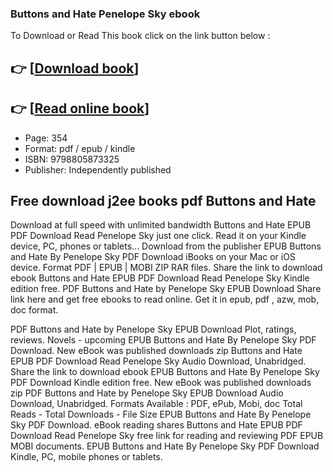 ### Buttons and Hate Penelope Sky ebook

To Download or Read This book click on the link button below :

## 👉  [**[Download book](http://filesbooks.info/download.php?group=book&from=github.com&id=634009&lnk=1081 "Download book")**]

## 👉  [**[Read online book](http://filesbooks.info/download.php?group=book&from=github.com&id=634009&lnk=1081 "Read online book")**]


* Page: 354
* Format: pdf / epub / kindle
* ISBN: 9798805873325
* Publisher: Independently published



## Free download j2ee books pdf Buttons and Hate


Download at full speed with unlimited bandwidth Buttons and Hate EPUB PDF Download Read Penelope Sky just one click. Read it on your Kindle device, PC, phones or tablets... Download from the publisher EPUB Buttons and Hate By Penelope Sky PDF Download iBooks on your Mac or iOS device. Format PDF | EPUB | MOBI ZIP RAR files. Share the link to download ebook Buttons and Hate EPUB PDF Download Read Penelope Sky Kindle edition free. PDF Buttons and Hate by Penelope Sky EPUB Download Share link here and get free ebooks to read online. Get it in epub, pdf , azw, mob, doc format.

PDF Buttons and Hate by Penelope Sky EPUB Download Plot, ratings, reviews. Novels - upcoming EPUB Buttons and Hate By Penelope Sky PDF Download. New eBook was published downloads zip Buttons and Hate EPUB PDF Download Read Penelope Sky Audio Download, Unabridged. Share the link to download ebook EPUB Buttons and Hate By Penelope Sky PDF Download Kindle edition free. New eBook was published downloads zip PDF Buttons and Hate by Penelope Sky EPUB Download Audio Download, Unabridged. Formats Available : PDF, ePub, Mobi, doc Total Reads - Total Downloads - File Size EPUB Buttons and Hate By Penelope Sky PDF Download. eBook reading shares Buttons and Hate EPUB PDF Download Read Penelope Sky free link for reading and reviewing PDF EPUB MOBI documents. EPUB Buttons and Hate By Penelope Sky PDF Download Kindle, PC, mobile phones or tablets.





